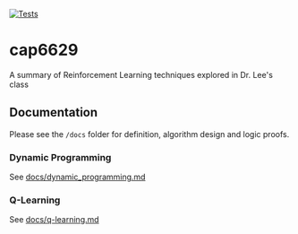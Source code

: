 [![Tests](https://github.com/nickumia/cap6629/actions/workflows/test.yml/badge.svg)](https://github.com/nickumia/cap6629/actions/workflows/test.yml)

# cap6629
A summary of Reinforcement Learning techniques explored in Dr. Lee's class

## Documentation

Please see the `/docs` folder for definition, algorithm design and logic proofs.

### Dynamic Programming

See [docs/dynamic_programming.md](https://github.com/nickumia/cap6629/tree/main/docs/dynamic_programming.md)

### Q-Learning

See [docs/q-learning.md](https://github.com/nickumia/cap6629/tree/main/docs/q-learning.md)
